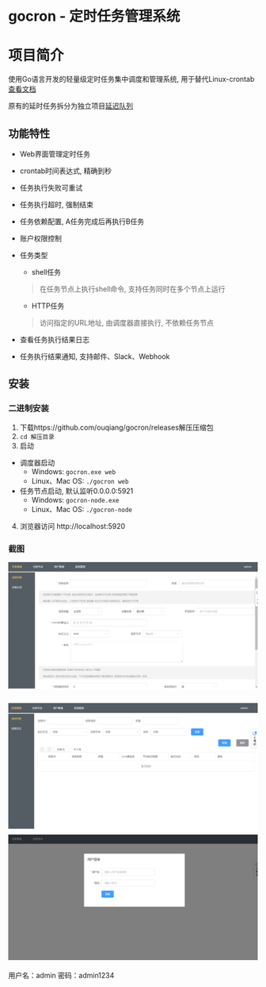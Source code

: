 # gocron - 定时任务管理系统
# 项目简介
使用Go语言开发的轻量级定时任务集中调度和管理系统, 用于替代Linux-crontab [查看文档](https://github.com/ouqiang/gocron/wiki)

原有的延时任务拆分为独立项目[延迟队列](https://github.com/ouqiang/delay-queue)  

## 功能特性
* Web界面管理定时任务

* crontab时间表达式, 精确到秒

* 任务执行失败可重试

* 任务执行超时, 强制结束

* 任务依赖配置, A任务完成后再执行B任务

* 账户权限控制

* 任务类型
    * shell任务
    > 在任务节点上执行shell命令, 支持任务同时在多个节点上运行
    * HTTP任务
    > 访问指定的URL地址, 由调度器直接执行, 不依赖任务节点
    
* 查看任务执行结果日志

* 任务执行结果通知, 支持邮件、Slack、Webhook

## 安装

###  二进制安装

1. 下载https://github.com/ouqiang/gocron/releases解压压缩包   
2. `cd 解压目录`   
3. 启动        

* 调度器启动        
  * Windows: `gocron.exe web`   
  * Linux、Mac OS:  `./gocron web`
* 任务节点启动, 默认监听0.0.0.0:5921
  * Windows:  `gocron-node.exe`
  * Linux、Mac OS:  `./gocron-node`

4. 浏览器访问 http://localhost:5920

### 截图

![image-20230723010759824](img/image-20230723010759824.png)

### ![image-20230723010432600](img/image-20230723010432600.png)![image-20230723010452059](img/image-20230723010452059.png)

用户名：admin 密码：admin1234
